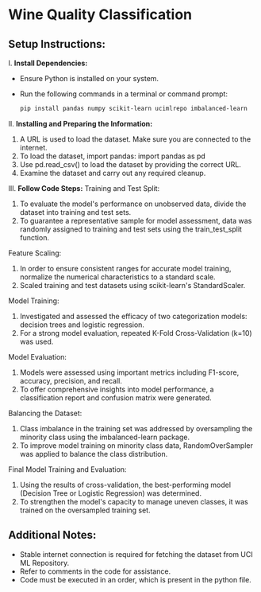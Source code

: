 # Wine Quality Classification

## Setup Instructions:

I. **Install Dependencies:**
   - Ensure Python is installed on your system.
   - Run the following commands in a terminal or command prompt:

     ```bash
     pip install pandas numpy scikit-learn ucimlrepo imbalanced-learn
     ```

II. **Installing and Preparing the Information:**
1. A URL is used to load the dataset. Make sure you are connected to the internet.
2. To load the dataset, import pandas:
  import pandas as pd
3. Use pd.read_csv() to load the dataset by providing the correct URL.
4. Examine the dataset and carry out any required cleanup.

III. **Follow Code Steps:**
Training and Test Split:
1. To evaluate the model's performance on unobserved data, divide the dataset into training and test sets.
2. To guarantee a representative sample for model assessment, data was randomly assigned to training and test sets using the train_test_split function.

Feature Scaling:

1. In order to ensure consistent ranges for accurate model training, normalize the numerical characteristics to a standard scale.
2. Scaled training and test datasets using scikit-learn's StandardScaler.
 
Model Training:
1. Investigated and assessed the efficacy of two categorization models: decision trees and logistic regression.
2. For a strong model evaluation, repeated K-Fold Cross-Validation (k=10) was used.

Model Evaluation:
1. Models were assessed using important metrics including F1-score, accuracy, precision, and recall.
2. To offer comprehensive insights into model performance, a classification report and confusion matrix were generated.

Balancing the Dataset: 
1. Class imbalance in the training set was addressed by oversampling the minority class using the imbalanced-learn package.
2. To improve model training on minority class data, RandomOverSampler was applied to balance the class distribution.

Final Model Training and Evaluation:
1. Using the results of cross-validation, the best-performing model (Decision Tree or Logistic Regression) was determined.
2. To strengthen the model's capacity to manage uneven classes, it was trained on the oversampled training set.

## Additional Notes:

- Stable internet connection is required for fetching the dataset from UCI ML Repository.
- Refer to comments in the code for assistance.
- Code must be executed in an order, which is present in the python file.
